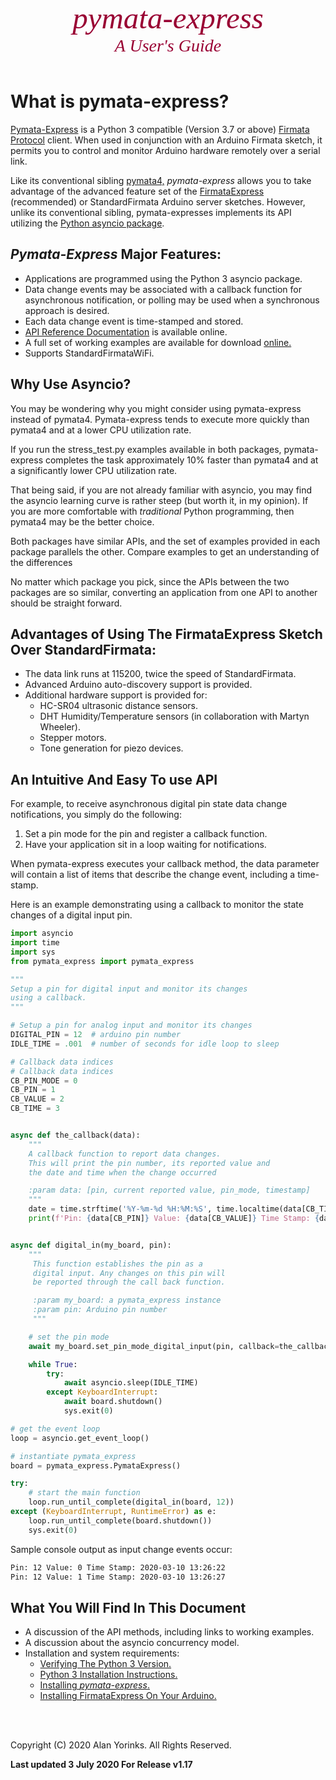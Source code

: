 

<div style="text-align:center;color:#990033; font-family:times, serif; font-size:3.5em"><i>pymata-express</i></div>
<div style="text-align:center;color:#990033; font-family:times, serif; font-size:2em"><i>A User's Guide</i></div>

<br>

# What is pymata-express? 

[Pymata-Express](https://github.com/MrYsLab/pymata-express) is a Python 3 compatible
 (Version 3.7 or above)  [Firmata Protocol](https://github.com/firmata/protocol) 
client.  When used in conjunction with an Arduino Firmata sketch, it permits you to control and monitor Arduino hardware
remotely over a serial link.

Like its conventional sibling [pymata4,](https://mryslab.github.io/pymata4/) *pymata-express* allows you to take
advantage of the advanced feature set of 
the [FirmataExpress](https://github.com/MrYsLab/FirmataExpress) (recommended) or StandardFirmata 
Arduino server sketches. However, unlike its conventional sibling, pymata-expresses implements its API
utilizing the 
[Python asyncio package](https://docs.python.org/3/library/asyncio.html).


## *Pymata-Express* Major Features:

* Applications are programmed using the Python 3 asyncio package.
* Data change events may be associated with a callback function for asynchronous notification, 
or polling may be used when a synchronous approach is desired.
* Each data change event is time-stamped and stored.
* [API Reference Documentation](https://htmlpreview.github.com/?https://github.com/MrYsLab/pymata-express/blob/master/html/pymata_express/index.html) 
 is available online.
* A full set of working examples
are available for download [online.](https://github.com/MrYsLab/pymata-express/tree/master/examples)
* Supports StandardFirmataWiFi.

## Why Use Asyncio?

You may be wondering why you might consider using pymata-express instead of 
pymata4. Pymata-express tends to execute more quickly than pymata4 and at a lower
CPU utilization rate. 

If you run the 
stress_test.py examples available in both packages, pymata-express completes the task approximately 10% faster
than pymata4 and at a significantly lower CPU utilization rate.

That being said, if you are not already familiar with asyncio, you may find the asyncio learning curve is
rather steep (but worth it, in my opinion). If you are more comfortable with
*traditional* Python programming, then pymata4 may be the better choice.

Both packages have similar APIs, and the set of examples provided in each package parallels the other.
Compare examples to get an understanding of the differences

No matter which package you pick, since the APIs between the two packages are so similar, converting an
application from one API to another should be straight forward. 
 

## Advantages of Using The FirmataExpress Sketch Over StandardFirmata:

* The data link runs at 115200, twice the speed of StandardFirmata.
* Advanced Arduino auto-discovery support is provided.
* Additional hardware support is provided for:
    * HC-SR04 ultrasonic distance sensors.
    * DHT Humidity/Temperature sensors (in collaboration with Martyn Wheeler).
    * Stepper motors.
    * Tone generation for piezo devices.
    

## An Intuitive And Easy To use API

For example, to receive asynchronous digital pin state data change notifications, you simply do the following:

1. Set a pin mode for the pin and register a callback function.
2. Have your application sit in a loop waiting for notifications.
    
When pymata-express executes your callback method, the data parameter will contain
a list of items that describe the change event, including a time-stamp.

Here is an example demonstrating using a callback to monitor
the state changes of a digital input pin.

```python
import asyncio
import time
import sys
from pymata_express import pymata_express

"""
Setup a pin for digital input and monitor its changes
using a callback.
"""

# Setup a pin for analog input and monitor its changes
DIGITAL_PIN = 12  # arduino pin number
IDLE_TIME = .001  # number of seconds for idle loop to sleep

# Callback data indices
# Callback data indices
CB_PIN_MODE = 0
CB_PIN = 1
CB_VALUE = 2
CB_TIME = 3


async def the_callback(data):
    """
    A callback function to report data changes.
    This will print the pin number, its reported value and
    the date and time when the change occurred

    :param data: [pin, current reported value, pin_mode, timestamp]
    """
    date = time.strftime('%Y-%m-%d %H:%M:%S', time.localtime(data[CB_TIME]))
    print(f'Pin: {data[CB_PIN]} Value: {data[CB_VALUE]} Time Stamp: {date}')


async def digital_in(my_board, pin):
    """
     This function establishes the pin as a
     digital input. Any changes on this pin will
     be reported through the call back function.

     :param my_board: a pymata_express instance
     :param pin: Arduino pin number
     """

    # set the pin mode
    await my_board.set_pin_mode_digital_input(pin, callback=the_callback)

    while True:
        try:
            await asyncio.sleep(IDLE_TIME)
        except KeyboardInterrupt:
            await board.shutdown()
            sys.exit(0)

# get the event loop
loop = asyncio.get_event_loop()

# instantiate pymata_express
board = pymata_express.PymataExpress()

try:
    # start the main function
    loop.run_until_complete(digital_in(board, 12))
except (KeyboardInterrupt, RuntimeError) as e:
    loop.run_until_complete(board.shutdown())
    sys.exit(0)

```

Sample console output as input change events occur:
```bash
Pin: 12 Value: 0 Time Stamp: 2020-03-10 13:26:22
Pin: 12 Value: 1 Time Stamp: 2020-03-10 13:26:27
```


## What You Will Find In This Document

* A discussion of the API methods, including links to working examples.
* A discussion about the asyncio concurrency model.
* Installation and system requirements:
    * [Verifying The Python 3 Version.](../python_3_verify/#how-to-verify-the-python-3-version-installed) 
    * [Python 3 Installation Instructions.](../python_install/#installing-python-37-or-greater)
    * [Installing _pymata-express_.](../install_pymata_express/#before-you-install)
    * [Installing FirmataExpress On Your Arduino.](../firmata_express/#installation-instructions)


<br>
<br>

Copyright (C) 2020 Alan Yorinks. All Rights Reserved.

**Last updated 3 July 2020 For Release v1.17**
